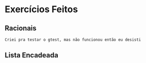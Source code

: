 # Exercícios Feitos

## Racionais

    Criei pra testar o gtest, mas não funcionou então eu desisti

## Lista Encadeada
